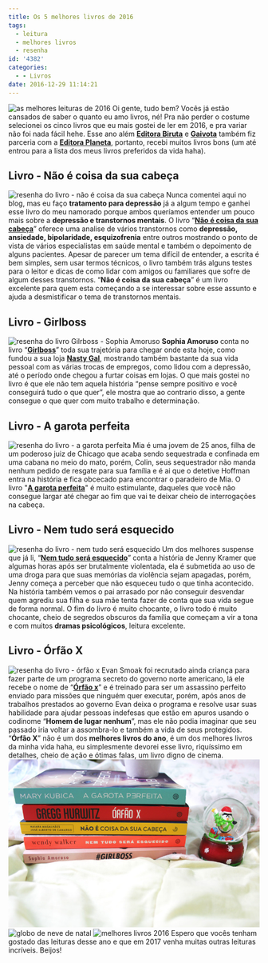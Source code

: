 ```yaml
---
title: Os 5 melhores livros de 2016
tags:
  - leitura
  - melhores livros
  - resenha
id: '4382'
categories:
  - - Livros
date: 2016-12-29 11:14:21
---
```


![as melhores leituras de 2016](/wp-content/uploads/2016/12/os-melhores-livros-de-2016.jpg) Oi gente, tudo bem? Vocês já estão cansados de saber o quanto eu amo livros, né! Pra não perder o costume selecionei os cinco livros que eu mais gostei de ler em 2016, e pra variar não foi nada fácil hehe. Esse ano além [**Editora Biruta**](http://www.editorabiruta.com.br/) e [**Gaivota**](http://www.editoragaivota.com.br/) também fiz parceria com a [**Editora Planeta**](http://www.planetadelivros.com.br/), portanto, recebi muitos livros bons (um até entrou para a lista dos meus livros preferidos da vida haha).

## Livro - Não é coisa da sua cabeça

![resenha do livro - não é coisa da sua cabeça](/wp-content/uploads/2016/12/capa-do-livro-não-é-coisa-da-sua-cabeça.jpg) Nunca comentei aqui no blog, mas eu faço **tratamento para depressão** já a algum tempo e ganhei esse livro do meu namorado porque ambos queríamos entender um pouco mais sobre a **depressão e transtornos mentais**. O livro “[**Não é coisa da sua cabeça**](http://natalia.blog.br/resenha-nao-e-coisa-da-sua-cabeca/)” oferece uma analise de vários transtornos como **depressão, ansiedade, bipolaridade, esquizofrenia** entre outros mostrando o ponto de vista de vários especialistas em saúde mental e também o depoimento de alguns pacientes. Apesar de parecer um tema difícil de entender, a escrita é bem simples, sem usar termos técnicos, o livro também trás alguns testes para o leitor e dicas de como lidar com amigos ou familiares que sofre de algum desses transtornos. “**Não é coisa da sua cabeça**” é um livro excelente para quem esta começando a se interessar sobre esse assunto e ajuda a desmistificar o tema de transtornos mentais.

## Livro - Girlboss

![resenha do livro Gilrboss - Sophia Amoruso](/wp-content/uploads/2016/12/capa-do-livro-girlboss.jpg) **Sophia Amoruso** conta no livro “[**Girlboss**](http://natalia.blog.br/resenha-girlboss-de-sophia-amoruso/)” toda sua trajetória para chegar onde esta hoje, como fundou a sua loja [**Nasty Gal**](http://www.nastygal.com/), mostrando também bastante da sua vida pessoal com as várias trocas de empregos, como lidou com a depressão, até o período onde chegou a furtar coisas em lojas. O que mais gostei no livro é que ele não tem aquela história “pense sempre positivo e você conseguirá tudo o que quer”, ele mostra que ao contrario disso, a gente consegue o que quer com muito trabalho e determinação.

## Livro - A garota perfeita

![resenha do livro - a garota perfeita ](/wp-content/uploads/2016/12/capa-do-livro-a-garota-perfeita.jpg) Mia é uma jovem de 25 anos, filha de um poderoso juiz de Chicago que acaba sendo sequestrada e confinada em uma cabana no meio do mato, porém, Colin, seus sequestrador não manda nenhum pedido de resgate para sua família e é ai que o detetive Hoffman entra na história e fica obcecado para encontrar o paradeiro de Mia. O livro "[**A garota perfeita**](http://natalia.blog.br/resenha-a-garota-perfeita/)" é muito estimulante, daqueles que você não consegue largar até chegar ao fim que vai te deixar cheio de interrogações na cabeça.

## Livro - Nem tudo será esquecido

![resenha do livro - nem tudo será esquecido ](/wp-content/uploads/2016/12/capa-do-livro-nem-tudo-será-esquecido.jpg) Um dos melhores suspense que já li, “[**Nem tudo será esquecido**](http://natalia.blog.br/resenha-nem-tudo-sera-esquecido-de-wendy-walker/)” conta a história de Jenny Kramer que algumas horas após ser brutalmente violentada, ela é submetida ao uso de uma droga para que suas memórias da violência sejam apagadas, porém, Jenny começa a perceber que não esqueceu tudo o que tinha acontecido. Na história também vemos o pai arrasado por não conseguir desvendar quem agrediu sua filha e sua mãe tenta fazer de conta que sua vida segue de forma normal. O fim do livro é muito chocante, o livro todo é muito chocante, cheio de segredos obscuros da família que começam a vir a tona e com muitos **dramas psicológicos**, leitura excelente.

## Livro - Órfão X

![resenha do livro - órfão x](/wp-content/uploads/2016/12/capa-do-livro-órfão-x.jpg) Evan Smoak foi recrutado ainda criança para fazer parte de um programa secreto do governo norte americano, lá ele recebe o nome de “[**Órfão x**](http://natalia.blog.br/resenha-orfao-x/)” e é treinado para ser um assassino perfeito enviado para missões que ninguém quer executar, porém, após anos de trabalhos prestados ao governo Evan deixa o programa e resolve usar suas habilidade para ajudar pessoas indefesas que estão em apuros usando o codinome “**Homem de lugar nenhum**”, mas ele não podia imaginar que seu passado iria voltar a assombra-lo e também a vida de seus protegidos. “**Órfão X**” não é um dos **melhores livros do ano**, é um dos melhores livros da minha vida haha, eu simplesmente devorei esse livro, riquíssimo em detalhes, cheio de ação e ótimas falas, um livro digno de cinema. ![resenhas melhores livros 2016](/wp-content/uploads/2016/12/melhores-leituras-de-2016.jpg) ![globo de neve de natal](/wp-content/uploads/2016/12/globo-de-neve-de-pinguim.jpg) ![melhores livros 2016](/wp-content/uploads/2016/12/livros-de-2016-resenha.jpg) Espero que vocês tenham gostado das leituras desse ano e que em 2017 venha muitas outras leituras incríveis. Beijos!
